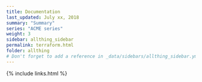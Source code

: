 ```yaml
---
title: Documentation 
last_updated: July xx, 2018
summary: "Summary"
series: "ACME series"
weight: 3
sidebar: allthing_sidebar
permalink: terraform.html
folder: allthing
# Don't forget to add a reference in _data/sidebars/allthing_sidebar.yml and/or _data/topnav.yml 
---
```





{% include links.html %}
